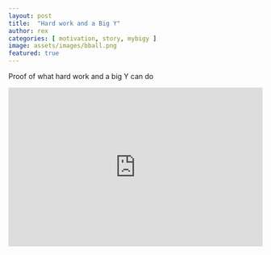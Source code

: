 ```yaml
---
layout: post
title:  "Hard work and a Big Y"
author: rex
categories: [ motivation, story, mybigy ]
image: assets/images/bball.png
featured: true
---
```

Proof of what hard work and a big Y can do
<p><iframe style="width:100%;" height="315" src="https://www.youtube.com/watch?v=diK_98r3n40" frameborder="0" allowfullscreen></iframe></p>
